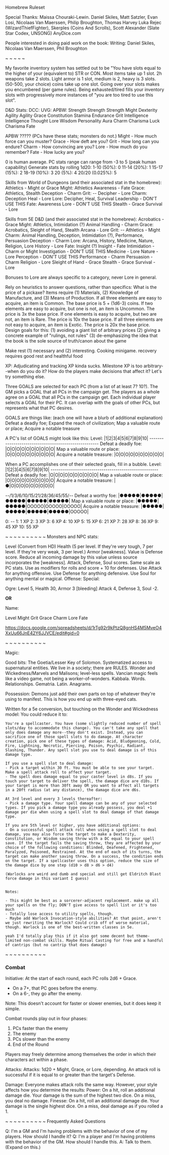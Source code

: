 Homebrew Ruleset

Special Thanks:
	Maissa Chouraki-Lewin. 
	Daniel Skiles, Matt Satzler, Evan Losi, Nicolaas Van Maerssen, Philip Broughton, Thomas Harvey
	Luka Rejec (WizardThiefFighter), Skerples (Coins And Scrolls), Scott Alexander (Slate Star Codex, UNSONG)
	AnyDice.com

People interested in doing paid work on the book:
	Writing: Daniel Skiles, Nicolaas Van Maerssen, Phil Broughton


~ ~ ~ ~ ~

My favorite inventory system has settled out to be "You have slots equal to the higher of your (equivalent to) STR or CON. Most items take up 1 slot. 2h weapons take 2 slots. Light armor is 1 slot, medium is 2, heavy is 3 slots. (50-500, your choice) coins take up one slot. Going over your slots makes you encumbered (per game rules). Being exhausted/tired fills your inventory slots with progressively more instances of "you are too tired to use this slot".

D&D Stats:		DCC:			UVG:		APBW:
Strength		Strength		Strength	Might
Dexterity		Agility			Agility		Grace
Constitution	Stamina			Endurance	Grit
Intelligence	Intelligence	Thought		Lore
Wisdom			Personality		Aura		Charm
Charisma		Luck			Charisma	Fate


APBW ????? (PCs have these stats; monsters do not.)
	Might	- How much force can you muster?
	Grace	- How deft are you?
	Grit	- How long can you endure?
	Charm	- How convincing are you?
	Lore	- How much do you remember?
	Fate	- How lucky are you?

0 is human average. PC stats range can range from -3 to 5 (peak human capability)
Generate stats by rolling 1d20: 
	1-10 (50%): 0
	11-14 (20%): 1
	15-17 (15%): 2
	18-19 (10%): 3
	20 (5%): 4
	20/20 (0.025%): 5

Skills from World of Dungeons (and their associated stat in the homebrew): 
	Athletics - Might or Grace		Might: Athletics
	Awareness - Fate 				Grace: Athletics, Stealth
	Deception - Charm 				Grit: --
	Decipher - Lore					Charm: Deception
	Heal - Lore						Lore: Decipher, Heal, Survival
	Leadership - DON'T USE THIS 	Fate: Awareness
	Lore - DON'T USE THIS
	Stealth - Grace
	Survival - Lore

Skills from 5E D&D (and their associated stat in the homebrew):
	Acrobatics - Grace					Might: Athletics, Intimidation (?)
	Animal Handling - Charm				Grace: Acrobatics, Sleight of Hand, Stealth
	Arcana - Lore						Grit: --
	Athletics - Might					Charm: Animal Handling, Deception, Intimidation (?), Performance, Persuasion
	Deception - Charm					Lore: Arcana, History, Medicine, Nature, Religion, Lore
	History - Lore						Fate: Insight (?)
	Insight - Fate
	Intimidation - Charm or Might
	Investigation - DON'T USE THIS
	Medicine - Lore
	Nature - Lore
	Perception - DON'T USE THIS
	Performance - Charm
	Persuasion - Charm
	Religion - Lore
	Sleight of Hand - Grace
	Stealth - Grace
	Survival - Lore

Bonuses to Lore are always specific to a category, never Lore in general.

Rely on heuristics to answer questions, rather than specifics: 
What is the price of a pickaxe?
	Items require (1) Materials, (2) Knowledge of Manufacture, and (3) Means of Production.
		If all three elements are easy to acquire, an item is Common. The base price is 5 + (1d6-3) coins.
		If two elements are easy to acquire, but one is not, an item is Uncommon. The price is 3x the base price.
		If one elements is easy to acquire, but two are not, an item is Rare. The price is 10x the base price.
		If all three elements are not easy to acquire, an item is Exotic. The price is 20x the base price.
Design goals for this: 
	(1) avoiding a giant list of arbitrary prices
	(2) giving a concrete example of "rulings, not rules" 
	(3) de-emphasizing the idea that the book is the sole source of truth/canon about the game



Make rest (1) necessary and (2) interesting. Cooking minigame. 
	recovery requires good rest and healthful food



XP: 
Adjudicating and tracking XP kinda sucks. Milestone XP is too arbitrary--when do you do it? How do the players make decisions that affect it? Let's try something else.

Three GOALS are selected for each PC (from a list of at least 7? 10?).
	The GM picks a GOAL that all PCs in the campaign get.
	The players as a whole agree on a GOAL that all PCs in the campaign get.
	Each individual player selects a GOAL for their PC. It can overlap with the goals of other PCs, but represents what that PC desires.

GOALS are things like: (each one will have a blurb of additional explanation)
	Defeat a deadly foe; Expand the reach of civilization; Map a valuable route or place; Acquire a notable treasure

A PC's list of GOALS might look like this: 
	Level:							|1|2|3|4|5|6|7|8|9|10|
	-----------------------------------------------------
	Defeat a deadly foe: 			|O|O|O|O|O|O|O|O|O|O|
	Map a valuable route or place: 	|O|O|O|O|O|O|O|O|O|O|
	Acquire a notable treasure: 	|O|O|O|O|O|O|O|O|O|O|

When a PC accomplishes one of their selected goals, fill in a bubble.
	Level:							|1|2|3|4|5|6|7|8|9|10|
	-----------------------------------------------------
	Defeat a deadly foe: 			|O|O|O|O|O|O|O|O|O|O|
	Map a valuable route or place: 	|O|O|O|O|O|O|O|O|O|O|
	Acquire a notable treasure: 	|●|O|O|O|O|O|O|O|O|O|


--/1/3/6/10/15/21/28/36/45/55/--
Defeat a worthy foe: 			|●●●●●|●●●●●|●●●●●|●●●●●|●●●●●|
Map a valuable route or place:	|●●●●●|●●●●●|OOOOO|OOOOO|OOOOO|
Acquire a notable treasure:		|●●●●●|●●●●●|●●●●●|●●●●●|OOOOO|

0: --
1: 1 XP
2: 3 XP
3: 6 XP
4: 10 XP
5: 15 XP
6: 21 XP
7: 28 XP
8: 36 XP
9: 45 XP
10: 55 XP

~ ~ ~ ~ ~ ~ ~ ~ ~ ~ 
Monsters and NPC stats:

Level (Convert from HD)
Health (5 per level. If they're very tough, 7 per level. If they're very weak, 3 per level.)
Armor [weakness]. Value is Defense score. Reduce all incoming damage by this value unless source incorporates the [weakness].
Attack, Defense, Soul scores. Same scale as PC stats. Use as modifiers for rolls and score + 10 for defenses.
	Use Attack for anything offensive. Use Defense for anything defensive. Use Soul for anything mental or magical.
Offense: 
Special: 

Ogre: Level 5, Health 30, Armor 3 [bleeding]
Attack 4, Defense 3, Soul -2.

**OR**

Name: 

Level
Might
Grit
Grace
Charm
Lore
Fate

https://docs.google.com/spreadsheets/d/1rTg92r9kPtzQ8gnHS4M5MveO4XxUu66JnE42Y6JJVCE/edit#gid=0

~ ~ ~ ~ ~ ~ ~ ~ ~ ~ 

Magic:

Good bits:
	The Goetia/Lesser Key of Solomon. Systematized access to supernatural entities. We live in a society; there are RULES.
	Wonder and Wickedness/Marvels and Malisons; level-less spells. Vancian magic feels like a video game, not being a worker-of-wonders.
	Kabbala. Words. Relationships. Gematria. Latin. Anagrams.

Possession: Demons just add their own parts on top of whatever they're using to manifest. This is how you end up with three-eyed cats.


Written for a 5e conversion, but touching on the Wonder and Wickedness model: 
	You could reduce it to:

	You're a spellcaster. You have (some slightly reduced number of spell slots/day to accommodate this change). You can't take any spell that only does damage any more--they don't exist. Instead, you can sacrifice one of those spell slots to do damage. At character creation, pick one of these types of damage: Acid, Bludgeoning, Cold, Fire, Lightning, Necrotic, Piercing, Poison, Psychic, Radiant, Slashing, Thunder. Any spell slot you use to deal damage is of this damage type.

	If you use a spell slot to deal damage:
	- Pick a target within 30 ft. You must be able to see your target. Make a spell attack roll to affect your target.
	- The spell does damage equal to your caster level in d8s. If you touch your target to deliver the spell, the damage dice are d10s. If your target is more than 30ft away OR you want to affect all targets in a 20ft radius (at any distance), the damage dice are d6s.

	At 3rd level and every 3 levels thereafter:
	- Pick a damage type. Your spell damage can be any of your selected types. If you pick a damage type you already possess, you deal +1 damage per die when using a spell slot to deal damage of that damage type.

	If you are 5th level or higher, you have additional options:
	- On a successful spell attack roll when using a spell slot to deal damage, you may also force the target to make a Dexterity, Constitution, or Wisdom saving throw with a DC equal to your spell save. If the target fails the saving throw, they are affected by your choice of the following conditions: Blinded, Deafened, Frightened, Paralyzed, Poisoned, Restrained. At the end of each of its turns, the target can make another saving throw. On a success, the condition ends on the target. If a spellcaster uses this option, reduce the size of the damage dice by one step (d10 > d8 > d6 > d4)

	(Warlocks are weird and dumb and special and still get Eldritch Blast force damage in this variant I guess)


	Notes: 

	- This might be best as a sorcerer-adjacent replacement. make up all your spells on the fly; DON'T give access to spell list or it's too much
	- Totally lose access to utility spells, though. 
	- Maybe add Warlock Invocation-style abilities? At that point, aren't we just rewriting the Warlock? Could crib off of worse material, though. Warlock is one of the best-written classes in 5e.

	yeah I'd totally play this if it also got some decent but theme-limited non-combat skills. Maybe Ritual Casting for free and a handful of cantrips (but no cantrip that does damage)

~ ~ ~ ~ ~ ~ ~ ~ ~ ~
### Combat

Initiative: 
At the start of each round, each PC rolls 2d6 + Grace.
- On a 7+, that PC goes before the enemy. 
- On a 6-, they go after the enemy.

Note: This doesn't account for faster or slower enemies, but it does keep it simple.

Combat rounds play out in four phases:
1. PCs faster than the enemy
2. The enemy
3. PCs slower than the enemy
4. End of the Round

Players may freely determine among themselves the order in which their characters act within a phase.



Attacks:
	Attacks: 1d20 + Might, Grace, or Lore, depending. An attack roll is successful if it is equal to or greater than the target's Defense.

Damage:
	Everyone makes attack rolls the same way. However, your style affects how you determine the results:
		Power: On a hit, roll an additional damage die. Your damage is the sum of the highest two dice. On a miss, you deal no damage.
		Finesse: On a hit, roll an additional damage die. Your damage is the single highest dice. On a miss, deal damage as if you rolled a 1.


~ ~ ~ ~ ~ ~ ~ ~ ~ ~
Frequently Asked Questions

Q: I'm a GM and I'm having problems with the behavior of one of my players. How should I handle it?
Q: I'm a player and I'm having problems with the behavior of the GM. How should I handle this.
A: Talk to them. (Expand on this.)